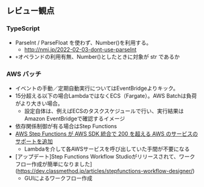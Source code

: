 ## レビュー観点

### TypeScript

- ParseInt / ParseFloat を使わず、Number()を利用する。
  - http://nmi.jp/2022-02-03-dont-use-parseInt
- `+`オペランドの利用有無、Number()としたときに対象が str であるか


### AWS バッチ

- イベントの手動／定期自動実行についてはEventBridgeよりキック。
- 15分超える以下の場合LambdaではなくECS（Fargate）。AWS Batchは負荷がより大きい場合。
  - 設定自体は、例えばECSのタスクスケジュールで行い、実行結果はAmazon EventBridgeで確認するイメージ
- 依存関係制御が有る場合はStep Functions
- [AWS Step Functions が AWS SDK 統合で 200 を超える AWS のサービスのサポートを追加](https://aws.amazon.com/jp/about-aws/whats-new/2021/09/aws-step-functions-200-aws-sdk-integration/)
  - Lambdaを介して各AWSサービスを呼び出していた手間が不要になる
- [アップデート]Step Functions Workflow Studioがリリースされて、ワークフロー作成が簡単になりました](https://dev.classmethod.jp/articles/stepfunctions-workflow-designer/)
  - GUIによるワークフロー作成
